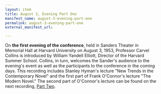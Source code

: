 ```yaml
---
layout: item
title: August 3, Evening Part One
manifest_name: august-3-evening-part-one
permalink: august-3-evening-part-one
external_manifest_url: 

---
```

On **the first evening of the conference**, held in Sanders Theater in Memorial Hall at Harvard University on August 3, 1953, Professor Carvel Collins is introduced by William Yandell Elliott, Director of the Harvard Summer School. Collins, in turn, welcomes the Sander's audience to  the evening's event as well as the participants to the conference in the coming days. This recording includes Stanley Hyman's lecture "New Trends in the Contemporary Novel" and the first part of Frank O'Connor's lecture "The Modern Novel." The second part of O'Connor's lecture can be found on the next recording, <a href="https://tanyaclement.github.io/harvard1953/august-3-evening-part-two">Part Two</a>.
